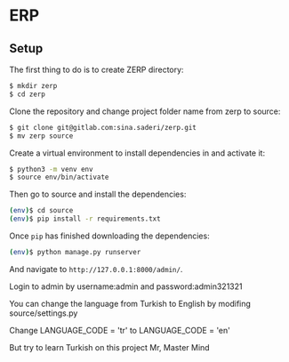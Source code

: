 # ERP

## Setup

The first thing to do is to create ZERP directory:
```sh
$ mkdir zerp
$ cd zerp
```

Clone the repository and change project folder name from zerp to source:
```sh
$ git clone git@gitlab.com:sina.saderi/zerp.git
$ mv zerp source
```

Create a virtual environment to install dependencies in and activate it:

```sh
$ python3 -m venv env
$ source env/bin/activate
```

Then go to source and install the dependencies:

```sh
(env)$ cd source
(env)$ pip install -r requirements.txt
```

Once `pip` has finished downloading the dependencies:
```sh
(env)$ python manage.py runserver
```
And navigate to `http://127.0.0.1:8000/admin/`.

Login to admin by username:admin and password:admin321321

You can change the language from Turkish to English by modifing source/settings.py

Change LANGUAGE_CODE = 'tr' to LANGUAGE_CODE = 'en'

But try to learn Turkish on this project Mr, Master Mind